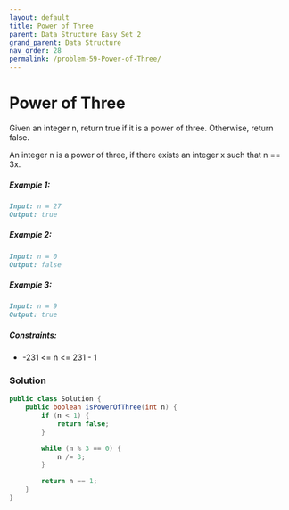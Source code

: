 ```yaml
---
layout: default
title: Power of Three
parent: Data Structure Easy Set 2
grand_parent: Data Structure
nav_order: 28
permalink: /problem-59-Power-of-Three/
---
```

# Power of Three

Given an integer n, return true if it is a power of three. Otherwise, return false.

An integer n is a power of three, if there exists an integer x such that n == 3x.

##### Example 1:
```markdown
Input: n = 27
Output: true
```
##### Example 2:
```markdown
Input: n = 0
Output: false
```
##### Example 3:
```markdown
Input: n = 9
Output: true
```
##### Constraints:
* -231 <= n <= 231 - 1

### Solution
```java
public class Solution {
    public boolean isPowerOfThree(int n) {
        if (n < 1) {
            return false;
        }

        while (n % 3 == 0) {
            n /= 3;
        }

        return n == 1;
    }
}
```